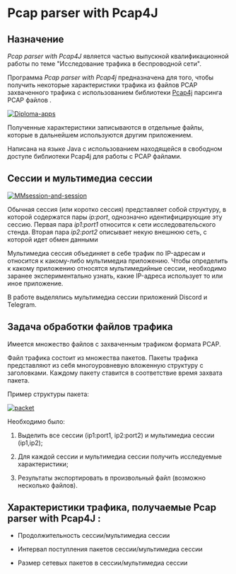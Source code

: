 # Pcap parser with Pcap4J

## Назначение

_Pcap parser with Pcap4J_ является частью выпускной квалификационной работы по теме "Исследование трафика в беспроводной сети".

Программа _Pcap parser with Pcap4j_ предназначена для того, чтобы получить некоторые характеристики трафика из файлов PCAP захваченного трафика с использованием
библиотеки [Pcap4j](https://github.com/kaitoy/pcap4j) парсинга PCAP файлов .

<a href="https://ibb.co/mDWx8GS"><img src="https://i.ibb.co/X2Rw8bV/Diploma-apps.png" alt="Diploma-apps" border="0"></a>

Полученные характеристики записываются в отдельные файлы, которые в дальнейшем используются другим приложением.


Написана на языке Java с использованием находящейся в свободном доступе библиотеки Pcap4j для работы с PCAP файлами.

## Сессии и мультимедиа сессии

<a href="https://ibb.co/kJBYfCP"><img src="https://i.ibb.co/pQwC8Fk/MMsession-and-session.png" alt="MMsession-and-session" border="0"></a>

Обычная сессия (или коротко сессия) представляет собой структуру, в которой содержатся пары _ip:port_, однозначно идентифицирующие эту сессию. Первая пара _ip1:port1_ относится к сети исследовательского стенда. Вторая пара _ip2:port2_ описывает некую внешнюю сеть, с которой идет обмен данными

Мультимедиа сессия объединяет в себе трафик по IP-адресам и относится к какому-либо мультимедиа приложению. Чтобы определить к какому приложению относятся мультимедийные сессии, необходимо заранее экспериментально узнать, какие IP-адреса использует то или иное приложение. 

В работе выделялись мультимедиа сессии приложений Discord и Telegram.


## Задача обработки файлов трафика
Имеется множество файлов с захваченным трафиком формата PCAP.

Файл трафика состоит из множества пакетов.
Пакеты трафика представляют из себя многоуровневую вложенную структуру с заголовками.
Каждому пакету ставится в соответствие время захвата пакета. 

Пример структуры пакета:

<a href="https://imgbb.com/"><img src="https://i.ibb.co/tDhpznJ/packet.png" alt="packet" border="0"></a>

Необходимо было:
1) Выделить все сессии (ip1:port1, ip2:port2) и мультимедиа сессии (ip1,ip2);

2) Для каждой сессии и мультимедиа сессии получить исследуемые характеристики;

3) Результаты экспортировать в произвольный файл (возможно несколько файлов).


## Характеристики трафика, получаемые Pcap parser with Pcap4J :

   
 + Продолжительность сессии/мультимедиа сессии
  
 + Интервал поступления пакетов сессии/мультимедиа сессии

 + Размер сетевых пакетов в сессии/мультимедиа сессии


  
 





